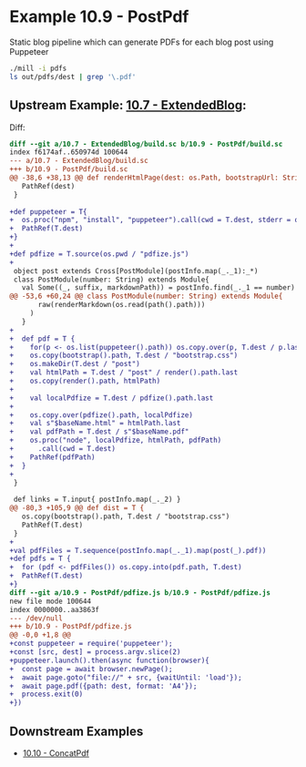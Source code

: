 # Example 10.9 - PostPdf
Static blog pipeline which can generate PDFs for each blog post using Puppeteer

```bash
./mill -i pdfs
ls out/pdfs/dest | grep '\.pdf'
```


## Upstream Example: [10.7 - ExtendedBlog](https://github.com/handsonscala/handsonscala/tree/v1/examples/10.7%20-%20ExtendedBlog):
Diff:
```diff
diff --git a/10.7 - ExtendedBlog/build.sc b/10.9 - PostPdf/build.sc
index f6174af..650974d 100644
--- a/10.7 - ExtendedBlog/build.sc	
+++ b/10.9 - PostPdf/build.sc	
@@ -38,6 +38,13 @@ def renderHtmlPage(dest: os.Path, bootstrapUrl: String, contents: Frag*) = {
   PathRef(dest)
 }
 
+def puppeteer = T{
+  os.proc("npm", "install", "puppeteer").call(cwd = T.dest, stderr = os.Pipe)
+  PathRef(T.dest)
+}
+
+def pdfize = T.source(os.pwd / "pdfize.js")
+
 object post extends Cross[PostModule](postInfo.map(_._1):_*)
 class PostModule(number: String) extends Module{
   val Some((_, suffix, markdownPath)) = postInfo.find(_._1 == number)
@@ -53,6 +60,24 @@ class PostModule(number: String) extends Module{
       raw(renderMarkdown(os.read(path().path)))
     )
   }
+
+  def pdf = T {
+    for(p <- os.list(puppeteer().path)) os.copy.over(p, T.dest / p.last)
+    os.copy(bootstrap().path, T.dest / "bootstrap.css")
+    os.makeDir(T.dest / "post")
+    val htmlPath = T.dest / "post" / render().path.last
+    os.copy(render().path, htmlPath)
+
+    val localPdfize = T.dest / pdfize().path.last
+
+    os.copy.over(pdfize().path, localPdfize)
+    val s"$baseName.html" = htmlPath.last
+    val pdfPath = T.dest / s"$baseName.pdf"
+    os.proc("node", localPdfize, htmlPath, pdfPath)
+      .call(cwd = T.dest)
+    PathRef(pdfPath)
+  }
+
 }
 
 def links = T.input{ postInfo.map(_._2) }
@@ -80,3 +105,9 @@ def dist = T {
   os.copy(bootstrap().path, T.dest / "bootstrap.css")
   PathRef(T.dest)
 }
+
+val pdfFiles = T.sequence(postInfo.map(_._1).map(post(_).pdf))
+def pdfs = T {
+  for (pdf <- pdfFiles()) os.copy.into(pdf.path, T.dest)
+  PathRef(T.dest)
+}
diff --git a/10.9 - PostPdf/pdfize.js b/10.9 - PostPdf/pdfize.js
new file mode 100644
index 0000000..aa3863f
--- /dev/null
+++ b/10.9 - PostPdf/pdfize.js	
@@ -0,0 +1,8 @@
+const puppeteer = require('puppeteer');
+const [src, dest] = process.argv.slice(2)
+puppeteer.launch().then(async function(browser){
+  const page = await browser.newPage();
+  await page.goto("file://" + src, {waitUntil: 'load'});
+  await page.pdf({path: dest, format: 'A4'});
+  process.exit(0)
+})
```
## Downstream Examples

- [10.10 - ConcatPdf](https://github.com/handsonscala/handsonscala/tree/v1/examples/10.10%20-%20ConcatPdf)